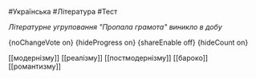 #Українська #Література #Тест

*Літературне угруповання "Пропала грамота" виникло в добу*

{noChangeVote on}
{hideProgress on}
{shareEnable off}
{hideCount on}

[[модернізму]]
[[реалізму]]
[[постмодернізму]]
[[бароко]]
[[романтизму]]
